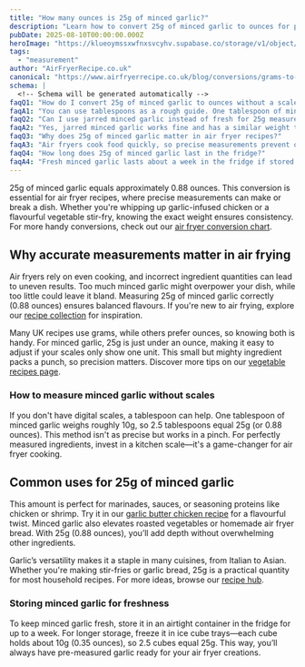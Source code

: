 ```yaml
---
title: "How many ounces is 25g of minced garlic?"
description: "Learn how to convert 25g of minced garlic to ounces for perfect air fryer recipes. Get accurate measurements in seconds!"
pubDate: 2025-08-10T00:00:00.000Z
heroImage: "https://klueoymssxwfnxsvcyhv.supabase.co/storage/v1/object/public/Shmucket/25g-minced-garlic-to-ounces.webp"
tags:
  - "measurement"
author: "AirFryerRecipe.co.uk"
canonical: "https://www.airfryerrecipe.co.uk/blog/conversions/grams-to-ounces/25g-minced-garlic-to-ounces"
schema: |
  <!-- Schema will be generated automatically -->
faqQ1: "How do I convert 25g of minced garlic to ounces without a scale?"
faqA1: "You can use tablespoons as a rough guide. One tablespoon of minced garlic is about 10g, so 2.5 tablespoons equal 25g (0.88 ounces). For more accuracy, consider investing in a kitchen scale for precise measurements."
faqQ2: "Can I use jarred minced garlic instead of fresh for 25g measurements?"
faqA2: "Yes, jarred minced garlic works fine and has a similar weight to fresh. Just ensure you drain excess liquid before measuring. One tablespoon of jarred minced garlic is roughly 10g, so 2.5 tablespoons will give you 25g (0.88 ounces)."
faqQ3: "Why does 25g of minced garlic matter in air fryer recipes?"
faqA3: "Air fryers cook food quickly, so precise measurements prevent overpowering flavours or uneven cooking. 25g (0.88 ounces) of minced garlic adds just the right amount of taste without dominating your dish."
faqQ4: "How long does 25g of minced garlic last in the fridge?"
faqA4: "Fresh minced garlic lasts about a week in the fridge if stored in an airtight container. For longer storage, freeze it in portions—each 10g cube (0.35 ounces) makes it easy to measure out 25g when needed."
---
```

<p>25g of minced garlic equals approximately 0.88 ounces. This conversion is essential for air fryer recipes, where precise measurements can make or break a dish. Whether you're whipping up garlic-infused chicken or a flavourful vegetable stir-fry, knowing the exact weight ensures consistency. For more handy conversions, check out our <a href=https://www.airfryerrecipe.co.uk/air-fryer-conversion-chart>air fryer conversion chart</a>.</p>  

<h2>Why accurate measurements matter in air frying</h2>  
<p>Air fryers rely on even cooking, and incorrect ingredient quantities can lead to uneven results. Too much minced garlic might overpower your dish, while too little could leave it bland. Measuring 25g of minced garlic correctly (0.88 ounces) ensures balanced flavours. If you're new to air frying, explore our <a href=https://www.airfryerrecipe.co.uk/recipes>recipe collection</a> for inspiration.</p>  

<p>Many UK recipes use grams, while others prefer ounces, so knowing both is handy. For minced garlic, 25g is just under an ounce, making it easy to adjust if your scales only show one unit. This small but mighty ingredient packs a punch, so precision matters. Discover more tips on our <a href=https://www.airfryerrecipe.co.uk/recipe-category/vegetables>vegetable recipes page</a>.</p>  

<h3>How to measure minced garlic without scales</h3>  
<p>If you don't have digital scales, a tablespoon can help. One tablespoon of minced garlic weighs roughly 10g, so 2.5 tablespoons equal 25g (or 0.88 ounces). This method isn't as precise but works in a pinch. For perfectly measured ingredients, invest in a kitchen scale—it's a game-changer for air fryer cooking.</p>  

<h2>Common uses for 25g of minced garlic</h2>  
<p>This amount is perfect for marinades, sauces, or seasoning proteins like chicken or shrimp. Try it in our <a href=https://www.airfryerrecipe.co.uk/recipe-category/chicken>garlic butter chicken recipe</a> for a flavourful twist. Minced garlic also elevates roasted vegetables or homemade air fryer bread. With 25g (0.88 ounces), you’ll add depth without overwhelming other ingredients.</p>  

<p>Garlic’s versatility makes it a staple in many cuisines, from Italian to Asian. Whether you're making stir-fries or garlic bread, 25g is a practical quantity for most household recipes. For more ideas, browse our <a href=https://www.airfryerrecipe.co.uk/recipes>recipe hub</a>.</p>  

<h3>Storing minced garlic for freshness</h3>  
<p>To keep minced garlic fresh, store it in an airtight container in the fridge for up to a week. For longer storage, freeze it in ice cube trays—each cube holds about 10g (0.35 ounces), so 2.5 cubes equal 25g. This way, you’ll always have pre-measured garlic ready for your air fryer creations.</p>
